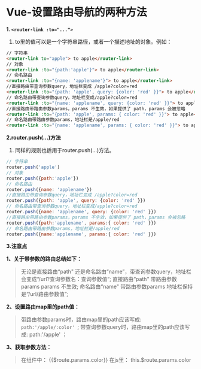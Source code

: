 # Vue-设置路由导航的两种方法

**1. `<router-link :to="...">`**

1. to里的值可以是一个字符串路径，或者一个描述地址的对象。例如：

```html
// 字符串
<router-link to="apple"> to apple</router-link>
// 对象
<router-link :to="{path:'apple'}"> to apple</router-link>
// 命名路由
<router-link :to="{name: 'applename'}"> to apple</router-link>
//直接路由带查询参数query，地址栏变成 /apple?color=red
<router-link :to="{path: 'apple', query: {color: 'red' }}"> to apple</router-link>
// 命名路由带查询参数query，地址栏变成/apple?color=red
<router-link :to="{name: 'applename', query: {color: 'red' }}"> to apple</router-link>
//直接路由带路由参数params，params 不生效，如果提供了 path，params 会被忽略
<router-link :to="{path: 'apple', params: { color: 'red' }}"> to apple</router-link>
// 命名路由带路由参数params，地址栏是/apple/red
<router-link :to="{name: 'applename', params: { color: 'red' }}"> to apple</router-link>
```

**2.router.push(...)方法**

1. 同样的规则也适用于router.push(...)方法。

```js
// 字符串
router.push('apple')
// 对象
router.push({path:'apple'})
// 命名路由
router.push({name: 'applename'})
//直接路由带查询参数query，地址栏变成 /apple?color=red
router.push({path: 'apple', query: {color: 'red' }})
// 命名路由带查询参数query，地址栏变成/apple?color=red
router.push({name: 'applename', query: {color: 'red' }})
//直接路由带路由参数params，params 不生效，如果提供了 path，params 会被忽略
router.push({path:'applename', params:{ color: 'red' }})
// 命名路由带路由参数params，地址栏是/apple/red
router.push({name:'applename', params:{ color: 'red' }})
```

**3.注意点**

**1、关于带参数的路由总结如下：**

> 无论是直接路由“path" 还是命名路由“name”，带查询参数query，地址栏会变成“/url?查询参数名：查询参数值“;
> 直接路由“path" 带路由参数params params 不生效;
> 命名路由“name" 带路由参数params 地址栏保持是“/url/路由参数值”;

**2、设置路由map里的path值：**

>  带路由参数params时，路由map里的path应该写成: `path:'/apple/:color' `;
>  带查询参数query时，路由map里的path应该写成: path:'/apple' ；

**3、获取参数方法：**

> 在组件中： {{$route.params.color}}
> 在js里： this.$route.params.color